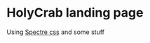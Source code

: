 # HolyCrab landing page

Using [Spectre css](https://picturepan2.github.io/spectre/) and some stuff
